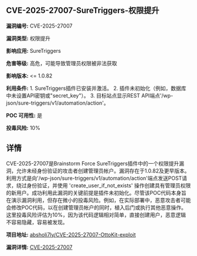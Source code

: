 ## CVE-2025-27007-SureTriggers-权限提升

**漏洞编号:** CVE-2025-27007

**漏洞类型:** 权限提升

**影响应用:** SureTriggers

**危害等级:** 高危，可能导致管理员权限被非法获取

**影响版本:** <= 1.0.82

**利用条件:** 1. SureTriggers插件已安装并激活。
2. 插件未初始化（例如，数据库中未设置API密钥或"secret_key"）。
3. 目标站点显示REST API端点'/wp-json/sure-triggers/v1/automation/action'。

**POC 可用性:** 是

**投毒风险:** 10%

## 详情

CVE-2025-27007是Brainstorm Force SureTriggers插件中的一个权限提升漏洞，允许未经身份验证的攻击者创建管理员帐户。漏洞存在于1.0.82及更早版本。利用方式是向'/wp-json/sure-triggers/v1/automation/action'端点发送POST请求，绕过身份验证，并使用 'create_user_if_not_exists' 操作创建具有管理员权限的新用户。成功利用此漏洞的关键前提是插件未初始化。尽管该POC代码本身旨在演示漏洞利用，但存在微小的投毒风险。例如，在实际部署中，恶意攻击者可能会修改POC代码，以在创建管理员帐户的同时，植入后门或执行其他恶意操作。这里投毒风险评估为10%，因为该代码逻辑相对简单，直接创建用户，恶意逻辑不容易隐藏，容易被发现。

**项目地址:** [absholi7ly/CVE-2025-27007-OttoKit-exploit](https://github.com/absholi7ly/CVE-2025-27007-OttoKit-exploit)

**漏洞详情:** [CVE-2025-27007](https://nvd.nist.gov/vuln/detail/CVE-2025-27007)